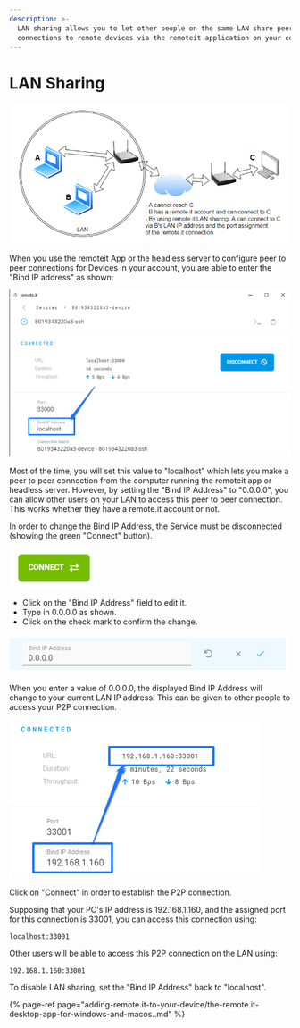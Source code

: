 ```yaml
---
description: >-
  LAN sharing allows you to let other people on the same LAN share peer to peer
  connections to remote devices via the remoteit application on your computer.
---
```


# LAN Sharing

![remote.it LAN sharing](.gitbook/assets/image%20%2855%29.png)

When you use the remoteit App or the headless server to configure peer to peer connections for Devices in your account, you are able to enter the "Bind IP address" as shown:

![](.gitbook/assets/image%20%2826%29.png)

Most of the time, you will set this value to "localhost" which lets you make a peer to peer connection from the computer running the remoteit app or headless server.  However, by setting the "Bind IP Address" to "0.0.0.0", you can allow other users on your LAN to access this peer to peer connection.  This works whether they have a remote.it account or not.

In order to change the Bind IP Address, the Service must be disconnected \(showing the green "Connect" button\). 

![](.gitbook/assets/image%20%28503%29.png)

* Click on the "Bind IP Address" field to edit it.
* Type in 0.0.0.0 as shown.
* Click on the check mark to confirm the change.

![](.gitbook/assets/image%20%28411%29.png)

When you enter a value of 0.0.0.0, the displayed Bind IP Address will change to your current LAN IP address.  This can be given to other people to access your P2P connection.

![](.gitbook/assets/image%20%28104%29.png)

Click on "Connect" in order to establish the P2P connection.

Supposing that your PC's IP address is 192.168.1.160, and the assigned port for this connection is 33001, you can access this connection using:

```text
localhost:33001
```

Other users will be able to access this P2P connection on the LAN using:

```text
192.168.1.160:33001
```

To disable LAN sharing, set the "Bind IP Address" back to "localhost".

{% page-ref page="adding-remote.it-to-your-device/the-remote.it-desktop-app-for-windows-and-macos..md" %}



